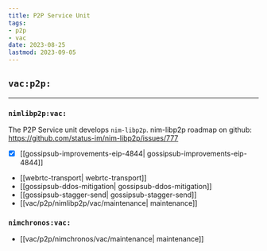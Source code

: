```yaml
---
title: P2P Service Unit
tags:
- p2p
- vac
date: 2023-08-25
lastmod: 2023-09-05
---
```


## `vac:p2p:`

---

### `nimlibp2p:vac:`

The P2P Service unit develops `nim-libp2p`.
nim-libp2p  roadmap on github: https://github.com/status-im/nim-libp2p/issues/777

* [x] [[gossipsub-improvements-eip-4844| gossipsub-improvements-eip-4844]]
* [[webrtc-transport| webrtc-transport]]
* [[gossipsub-ddos-mitigation| gossipsub-ddos-mitigation]]
* [[gossipsub-stagger-send| gossipsub-stagger-send]]
* [[vac/p2p/nimlibp2p/vac/maintenance| maintenance]]

### `nimchronos:vac:`

* [[vac/p2p/nimchronos/vac/maintenance| maintenance]]
